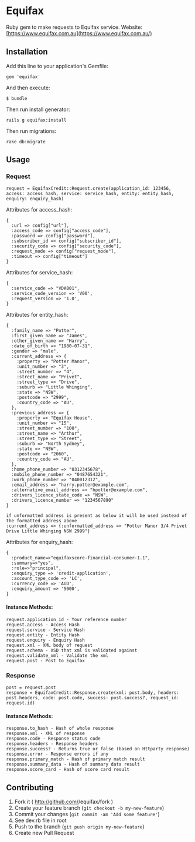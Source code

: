 # Equifax

Ruby gem to make requests to Equifax service. Website: [https://www.equifax.com.au](https://www.equifax.com.au/)

## Installation

Add this line to your application's Gemfile:

    gem 'equifax'

And then execute:

    $ bundle

Then run install generator:

	rails g equifax:install

Then run migrations:

	rake db:migrate


## Usage

### Request


    request = EquifaxCredit::Request.create(application_id: 123456, access: access_hash, service: service_hash, entity: entity_hash, enquiry: enquiry_hash)

Attributes for access_hash:

    {
      :url => config["url"],
      :access_code => config["access_code"],
      :password => config["password"],
      :subscriber_id => config["subscriber_id"],
      :security_code => config["security_code"],
      :request_mode => config["request_mode"],
      :timeout => config["timeout"]
    }

Attributes for service_hash:

    {
      :service_code => "VDA001",
      :service_code_version => 'V00',
      :request_version => '1.0',
    }

Attributes for entity_hash:

    {
      :family_name => "Potter",
      :first_given_name => "James",
      :other_given_name => "Harry",
      :date_of_birth => "1980-07-31",
      :gender => "male",
      :current_address => {
        :property => "Potter Manor",
        :unit_number => "3",
        :street_number => "4",
        :street_name => "Privet",
        :street_type => "Drive",
        :suburb => "Little Whinging",
        :state => "NSW",
        :postcode => "2999",
        :country_code => "AU",
      },
      :previous_address => {
        :property => "Equifax House",
        :unit_number => "15",
        :street_number => "100",
        :street_name => "Arthur",
        :street_type => "Street",
        :suburb => "North Sydney",
        :state => "NSW",
        :postcode => "2060",
        :country_code => "AU",
      },
      :home_phone_number => "0312345678",
      :mobile_phone_number => "0487654321",
      :work_phone_number => "040012312",
      :email_address => "harry.potter@example.com",
      :alternative_email_address => "hpotter@example.com",
      :drivers_licence_state_code => "NSW",
      :drivers_licence_number => "1234567890"
    }

    if unformatted address is present as below it will be used instead of the formatted address above
    :current_address => {:unformatted_address => "Potter Manor 3/4 Privet Drive Little Whinging NSW 2999"}

Attributes for enquiry_hash:

    {
      :product_name=>"equifaxscore-financial-consumer-1.1",
      :summary=>"yes",
      :role=>"principal",
      :enquiry_type => 'credit-application',
      :account_type_code => 'LC',
      :currency_code => 'AUD',
      :enquiry_amount => '5000',
    }

#### Instance Methods:

    request.application_id - Your reference number
    request.access - Access Hash
    request.service - Service Hash
    request.entity - Entity Hash
    request.enquiry - Enquiry Hash
    request.xml - XML body of request
    request.schema - XSD that xml is validated against
    request.validate_xml - Validate the xml
    request.post - Post to Equifax

### Response

    post = request.post
    response = EquifaxCredit::Response.create(xml: post.body, headers: post.headers, code: post.code, success: post.success?, request_id: request.id)

#### Instance Methods:

    response.to_hash - Hash of whole response
    response.xml - XML of response
    response.code - Response status code
    response.headers - Response headers
    response.success? - Returns true or false (based on Httparty response)
    response.error - Response errors if any
    response.primary_match - Hash of primary match result
    response.summary_data - Hash of summary data result
    response.score_card - Hash of score card result

## Contributing

1. Fork it ( http://github.com/<my-github-username>/equifax/fork )
2. Create your feature branch (`git checkout -b my-new-feature`)
3. Commit your changes (`git commit -am 'Add some feature'`)
4. See dev.rb file in root
5. Push to the branch (`git push origin my-new-feature`)
6. Create new Pull Request

